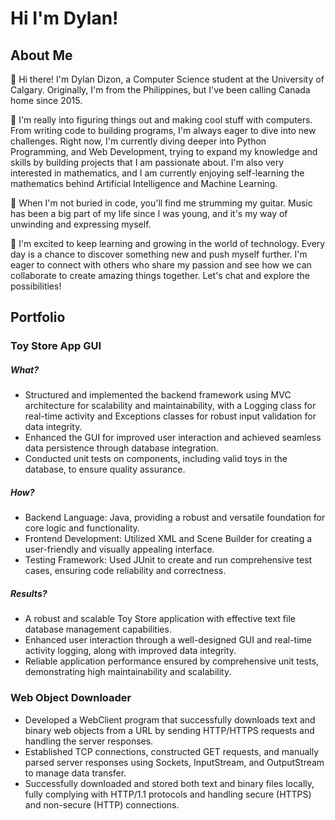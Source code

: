 # Hi I'm Dylan! #

## About Me ##
👋 Hi there! I'm Dylan Dizon, a Computer Science student at the University of Calgary. Originally, I'm from the Philippines, but I've been calling Canada home since 2015. 

🌟 I'm really into figuring things out and making cool stuff with computers. From writing code to building programs, I'm always eager to dive into new challenges. Right now, I'm currently diving deeper into Python Programming, and Web Development, trying to expand my knowledge and skills by building projects that I am passionate about. I'm also very interested in mathematics, and I am currently enjoying self-learning the mathematics behind Artificial Intelligence and Machine Learning. 

🎸 When I'm not buried in code, you'll find me strumming my guitar. Music has been a big part of my life since I was young, and it's my way of unwinding and expressing myself. 

🚀 I'm excited to keep learning and growing in the world of technology. Every day is a chance to discover something new and push myself further. I'm eager to connect with others who share my passion and see how we can collaborate to create amazing things together. Let's chat and explore the possibilities!

## Portfolio ##
### Toy Store App GUI ###
##### What? #####
- Structured and implemented the backend framework using MVC architecture for scalability and maintainability, with a Logging class for real-time activity and Exceptions classes for robust input validation for data integrity.
- Enhanced the GUI for improved user interaction and achieved seamless data persistence through database integration.
- Conducted unit tests on components, including valid toys in the database, to ensure quality assurance.
##### How? #####
- Backend Language: Java, providing a robust and versatile foundation for core logic and functionality.
- Frontend Development: Utilized XML and Scene Builder for creating a user-friendly and visually appealing interface.
- Testing Framework: Used JUnit to create and run comprehensive test cases, ensuring code reliability and correctness.
##### Results? #####
- A robust and scalable Toy Store application with effective text file database management capabilities.
- Enhanced user interaction through a well-designed GUI and real-time activity logging, along with improved data integrity.
- Reliable application performance ensured by comprehensive unit tests, demonstrating high maintainability and scalability.

### Web Object Downloader ###
- Developed a WebClient program that successfully downloads text and binary web objects from a URL by sending HTTP/HTTPS requests and handling the server responses.
- Established TCP connections, constructed GET requests, and manually parsed server responses using Sockets, InputStream, and OutputStream to manage data transfer.
- Successfully downloaded and stored both text and binary files locally, fully complying with HTTP/1.1 protocols and handling secure (HTTPS) and non-secure (HTTP) connections.

   
  
  

